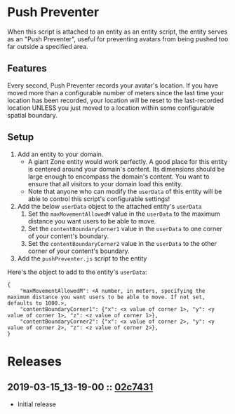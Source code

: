 # Push Preventer
When this script is attached to an entity as an entity script, the entity serves as an "Push Preventer", useful for preventing avatars from being pushed too far outside a specified area.

## Features
Every second, Push Preventer records your avatar's location. If you have moved more than a configurable number of meters since the last time your location has been recorded, your location will be reset to the last-recorded location UNLESS you just moved to a location within some configurable spatial boundary.

## Setup
1. Add an entity to your domain.
    - A giant Zone entity would work perfectly. A good place for this entity is centered around your domain's content. Its dimensions should be large enough to encompass the domain's content. You want to ensure that all visitors to your domain load this entity.
    - Note that anyone who can modify the `userData` of this entity will be able to control this script's configurable settings!
2. Add the below `userData` object to the attached entity's `userData`
    1. Set the `maxMovementAllowedM` value in the `userData` to the maximum distance you want users to be able to move.
    2. Set the `contentBoundaryCorner1` value in the `userData` to one corner of your content's boundary.
    3. Set the `contentBoundaryCorner2` value in the `userData` to the other corner of your content's boundary.
3. Add the `pushPreventer.js` script to the entity

Here's the object to add to the entity's `userData`:
```
{
    "maxMovementAllowedM": <A number, in meters, specifying the maximum distance you want users to be able to move. If not set, defaults to 1000.>,
    "contentBoundaryCorner1": {"x": <x value of corner 1>, "y": <y value of corner 1>, "z": <z value of corner 1>},
    "contentBoundaryCorner2": {"x": <x value of corner 2>, "y": <y value of corner 2>, "z": <z value of corner 2>},
}
```

# Releases

## 2019-03-15_13-19-00 :: [02c7431](https://github.com/highfidelity/hifi-content/commit/02c7431)
- Initial release